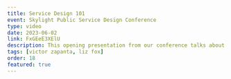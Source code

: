 ```yaml
---
title: Service Design 101
event: Skylight Public Service Design Conference
type: video
date: 2023-06-02
link: FxGEeE3XElU
description: This opening presentation from our conference talks about what service design is, what problems it solves, how to know when you need it, and a framework for putting it into practice.
tags: [victor zapanta, liz fox]
order: 18
featured: true
---
```

